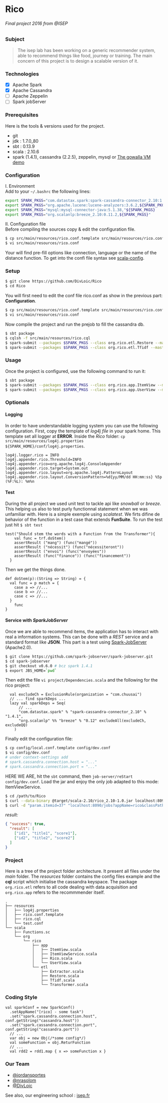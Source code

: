 # Rico
###### Final project 2016 from @ISEP

### Subject
>The isep lab has been working on a generic recommender system, able to recommend
>things like food, journey or training. The main concern of this project is to design a scalable version of it.

### Technologies
- [X] Apache Spark
- [X] Apache Cassandra
- [ ] Apache Zeppelin
- [ ] Spark jobServer

### Prerequisites
Here is the tools & versions used for the project.
- git
- jdk   : 1.7.0_80
- sbt   : 0.13.9
- scala : 2.10.6
- spark (1.4.1), cassandra (2.2.5), zeppelin, mysql or
[The gowalla VM demo](https://github.com/natalinobusa/gowalla-spark-demo)


### Configuration
I. Environment      
Add to your `~/.bashrc` the following lines:
```sh
export SPARK_PKGS="com.datastax.spark:spark-cassandra-connector_2.10:1.4.1"
export SPARK_PKGS="org.apache.lucene:lucene-analyzers:3.6.2,${SPARK_PKGS}"
export SPARK_PKGS="mysql:mysql-connector-java:5.1.38,"${SPARK_PKGS}
export SPARK_PKGS="org.scalanlp:breeze_2.10:0.11.2,${SPARK_PKGS}"
```
II. Configuration file      
Before compiling the sources copy & edit the configuration file.
```bash
$ cp src/main/resources/rico.conf.template src/main/resources/rico.conf
$ vi src/main/resources/rico.conf
```
Your will find pre-fill options like connection, language or the name of the distance function. To get into the confi file
syntax see [scala-config](https://github.com/typesafehub/config).

### Setup

```bash
$ git clone https://github.com/DivLoic/Rico
$ cd Rico
```

You will first need to edit the conf file rico.conf as show in the previous part: **Configuration**.
```bash
$ cp src/main/resources/rico.conf.template src/main/resources/rico.conf
$ vi src/main/resources/rico.conf
```

Now compile the project and run the prejob to fill the cassandra db.
```bash
$ sbt package
$ cqlsh -f src/main/resources/rico.cql
$ spark-submit --packages $SPARK_PKGS --class org.rico.etl.Restore --master <your-master> /path/to/jar
$ spark-submit --packages $SPARK_PKGS --class org.rico.etl.Tfidf --master <your-master> /path/to/jar
```
### Usage       
Once the project is configured, use the following command to run it:
```bash
$ sbt package
$ spark-submit --packages $SPARK_PKGS --class org.rico.app.ItemView --master <your-master> /path/to/jar <id item>
$ spark-submit --packages $SPARK_PKGS --class org.rico.app.UserView --master <your-master> /path/to/jar <id user>
```

### Optionals

#### Logging
In order to have understandable logging system you can use the following configuration. First, copy the template of
*log4j file* in your spark home. This template set all logger at **ERROR**. Inside the *Rico* folder:
`cp src/main/resources/log4j.properties ${SPARK_HOME}/conf/log4j.properties`.

```properties
log4j.logger.rico = INFO
log4j.appender.rico.Threshold=INFO
log4j.appender.rico=org.apache.log4j.ConsoleAppender
log4j.appender.rico.target=System.out
log4j.appender.rico.layout=org.apache.log4j.PatternLayout
log4j.appender.rico.layout.ConversionPattern=%d{yy/MM/dd HH:mm:ss} %5p (%F:%L): %m%n
```

#### Test
During the all project we used unit test to tackle api like *snowball* or *breeze*. This helping us also to test purly functionnal
statement when we was unfamiliar with. Here is a simple exemple using *scalatest*. We firts difine de behavior of the function 
in a test case that extends **FunSuite**. To run the test just hit `$ sbt test`
```{scala}
test("Should stem the words with a Function from the Transformer"){
    val func = trf.doStem()
    assertResult ("mang") (func("mangé"))
    assertResult ("nécessit") (func("nécessiteront"))
    assertResult ("envoi") (func("envoyées"))
    assertResult (func("finance")) (func("financement"))
  }
```
Then we get the things done.
```{scala}
def doStem(p):(String => String) = {
  val func = p match = {
    case a => //...
    case b => //...
    case c => //...
  }
    func
}
```

#### Service with *SparkJobServer*
Once we are able to recommend items, the application has to interact with real a information
systems. This can be done with a *REST* service and a standard format like **JSON**. This part
is a test using [Spark-JobServer](https://github.com/spark-jobserver/spark-jobserver) (Apache2.0).
```bash
$ git clone https://github.com/spark-jobserver/spark-jobserver.git
$ cd spark-jobserver
$ git checkout v0.6.0 # bcz spark 1.4.1
$ export JBS_HOME=`pwd`
```
Then edit the file `vi project/Dependencies.scala` and the following for the rico project:
```{scala}
  val excludeCh = ExclusionRule(organization = "com.chuusai")
  // ... find sparkDeps ...
  lazy val sparkDeps = Seq(
      // ...
      "com.datastax.spark" % "spark-cassandra-connector_2.10" % "1.4.1",
      "org.scalanlp" %% "breeze" % "0.12" excludeAll(excludeCh, excludeQQ)
    )
```
Finally edit the configuration file:
```bash
$ cp config/local.conf.template config/dev.conf
$ vi config/dev.conf
# under context-settings add
# spark.cassandra.connection.host = "..."
# spark.cassandra.connection.port = "..."
```
HERE WE ARE, hit the `sbt` command, then `job-server/reStart config/dev.conf`. Load the jar and enjoy the
only job adapted to this mode: ItemViewService.
```bash
$ cd /path/to/Rico
$ curl --data-binary @target/scala-2.10/rico_2.10-1.0.jar localhost:8090/jars/rico
$ curl -d "param.itemid=37" "localhost:8090/jobs?appName=rico&classPath=org.rico.app.ItemViewService&sync=true&timeout=999"
```
*result:*
```json
{ "success": true,
  "result": [
    ["id1", "title1", "score1"],
    ["id2", "title2", "score2"]
  ]
}
```

### Project
Here is a tree of the project folder architecture. It present all files under the
*main* folder. The *resources* folder contains the config files example and the **cql**
script which initialise the cassandra keyspace. The package `org.rico.etl` refers to all
code dealing with data acquisition and `org.rico.app` refers to the recommmender itself.
```
.
├── resources
│   ├── log4j.properties
│   ├── rico.conf.template
│   ├── rico.cql
│   └── test.conf
└── scala
    ├── Functions.sc
    └── org
        └── rico
            ├── app
            │   ├── ItemView.scala
            │   ├── ItemViewService.scala
            │   ├── Rico.scala
            │   └── UserView.scala
            └── etl
                ├── Extractor.scala
                ├── Restore.scala
                ├── Tfidf.scala
                └── Transformer.scala
```

### Coding Style

```{scala}
val sparkConf = new SparkConf()
  .setAppName("[rico] - some task")
  .set("spark.cassandra.connection.host", conf.getString("cassandra.host"))
  .set("spark.cassandra.connection.port", conf.getString("cassandra.port"))
  // ...
  var obj = new Obj(/*some config*/)
  val someFunction = obj.ReturFunction
  // ...
  val rdd2 = rdd1.map { x => someFunction x }
```

### Our Team
- [@jordansportes](https://github.com/jordansportes8355)
- [@nrasolom](https://github.com/nrasolom)
- [@DivLoic](https://github.com/DivLoic)

See also, our engineering school : [isep.fr](http://www.isep.fr)
